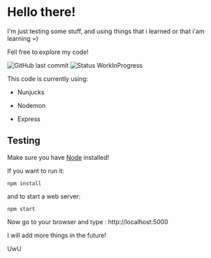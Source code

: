 # Hello there!

I'm just testing some stuff, and using things that i learned or that i'am learning =) 

Fell free to explore my code!

![GitHub last commit](https://img.shields.io/github/last-commit/Steven-exe/minhapagina) ![Status WorkInProgress](https://img.shields.io/badge/Status-Work%20in%20Progress-blueviolet)

This code is currently using:

- Nunjucks

- Nodemon

- Express

## Testing

Make sure you have <a href="https://nodejs.org/en/">Node</a> installed!

If you want to run it:

```
npm install
```
and to start a web server:

```
npm start
```

Now go to your browser and type : http://localhost:5000

I will add more things in the future!

UwU
